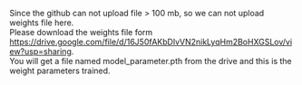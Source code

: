 Since the github can not upload file > 100 mb, so we can not upload weights file here. <br>
Please download the weights file form https://drive.google.com/file/d/16J50fAKbDlvVN2nikLyqHm2BoHXGSLov/view?usp=sharing. <br>
You will get a file named model_parameter.pth from the drive and this is the weight parameters trained. 
